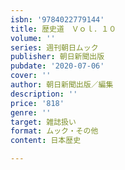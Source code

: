 ```yaml
---
isbn: '9784022779144'
title: 歴史道　Ｖｏｌ．１０
volume: ''
series: 週刊朝日ムック
publisher: 朝日新聞出版
pubdate: '2020-07-06'
cover: ''
author: 朝日新聞出版／編集
description: ''
price: '818'
genre: ''
target: 雑誌扱い
format: ムック・その他
content: 日本歴史

---
```

